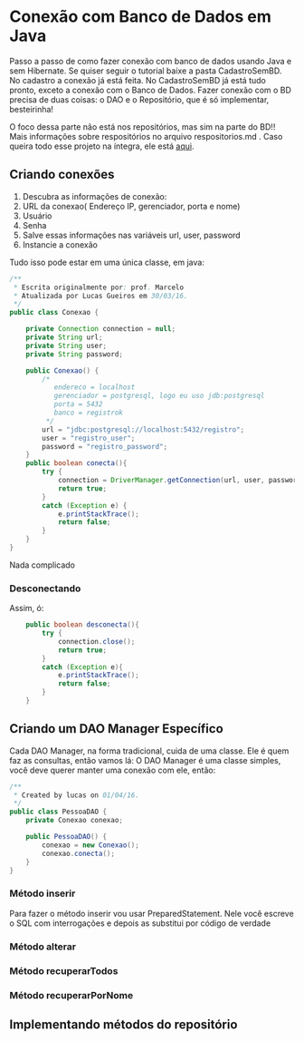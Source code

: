 # Conexão com Banco de Dados em Java

Passo a passo de como fazer conexão com banco de dados usando Java e sem Hibernate. Se quiser seguir o tutorial baixe a pasta CadastroSemBD. No cadastro a conexão já está feita. No CadastroSemBD já está tudo pronto, exceto a conexão com o Banco de Dados. Fazer conexão com o BD precisa de duas coisas: o DAO e o Repositório, que é só implementar, besteirinha!

O foco dessa parte não está nos repositórios, mas sim na parte do BD!! Mais informações sobre respositórios no arquivo respositorios.md .
Caso queira todo esse projeto na íntegra, ele está [aqui](Registro).

## Criando conexões

1. Descubra as informações de conexão:
  1. URL da conexao( Endereço IP, gerenciador, porta e nome) 
  1. Usuário
  1. Senha
1. Salve essas informações nas variáveis url, user, password
1. Instancie a conexão

Tudo isso pode estar em uma única classe, em java:
````java
/**
 * Escrita originalmente por: prof. Marcelo
 * Atualizada por Lucas Gueiros em 30/03/16.
 */
public class Conexao {

    private Connection connection = null;
    private String url;
    private String user;
    private String password;

    public Conexao() {
        /*
           endereco = localhost
           gerenciador = postgresql, logo eu uso jdb:postgresql
           porta = 5432
           banco = registrok
         */
        url = "jdbc:postgresql://localhost:5432/registro";
        user = "registro_user";
        password = "registro_password";
    }
    public boolean conecta(){
        try {
            connection = DriverManager.getConnection(url, user, password);
            return true;
        }
        catch (Exception e) {
            e.printStackTrace();
            return false;
        }
    }
}
````
Nada complicado

### Desconectando

Assim, ó:
````java
    public boolean desconecta(){
        try {
            connection.close();
            return true;
        }
        catch (Exception e){
            e.printStackTrace();
            return false;
        }
    }
````

## Criando um DAO Manager Específico

Cada DAO Manager, na forma tradicional, cuida de uma classe. Ele é quem faz as consultas, então vamos lá:
O DAO Manager é uma classe simples, você deve querer manter uma conexão com ele, então:

````java
/**
 * Created by lucas on 01/04/16.
 */
public class PessoaDAO {
    private Conexao conexao;

    public PessoaDAO() {
        conexao = new Conexao();
        conexao.conecta();
    }
}
````

### Método inserir
Para fazer o método inserir vou usar PreparedStatement. Nele você escreve o SQL com interrogações e depois as substitui por código de verdade
### Método alterar

### Método recuperarTodos

### Método  recuperarPorNome

## Implementando métodos do repositório
